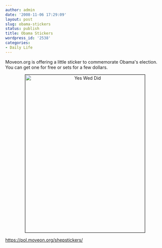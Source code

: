 ```yaml
---
author: admin
date: '2008-11-06 17:29:09'
layout: post
slug: obama-stickers
status: publish
title: Obama Stickers
wordpress_id: '2538'
categories:
- Daily Life
---
```

Moveon.org is offering a little sticker to commemorate Obama's election. You can get one for free or sets for a few dollars.
<p align="center"><a href="http://www.flickr.com/photos/albill/3008547803/" title="Yes Wed Did by albill, on Flickr"><img src="http://farm4.static.flickr.com/3277/3008547803_8e002486f2.jpg" width="378" height="500" border="1" alt="Yes Wed Did" /></a></p>

<a href="https://pol.moveon.org/shepstickers/">https://pol.moveon.org/shepstickers/</a>
